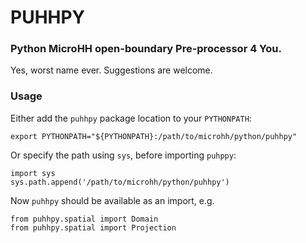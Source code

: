 # PUHHPY
### Python MicroHH open-boundary Pre-processor 4 You.

Yes, worst name ever. Suggestions are welcome.

### Usage
Either add the `puhhpy` package location to your `PYTHONPATH`:

    export PYTHONPATH="${PYTHONPATH}:/path/to/microhh/python/puhhpy"

Or specify the path using `sys`, before importing `puhppy`:

    import sys
    sys.path.append('/path/to/microhh/python/puhhpy')

Now `puhhpy` should be available as an import, e.g.

    from puhhpy.spatial import Domain
    from puhhpy.spatial import Projection
